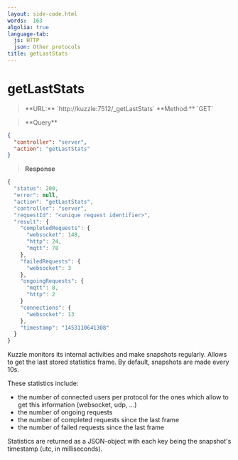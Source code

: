 ```yaml
---
layout: side-code.html
words:  163
algolia: true
language-tab:
  js: HTTP
  json: Other protocols
title: getLastStats
---
```


# getLastStats


<blockquote class="js">
<p>
**URL:** `http://kuzzle:7512/_getLastStats`  
**Method:** `GET`
</p>
</blockquote>

<blockquote class="json">
<p>
**Query**
</p>
</blockquote>


```json
{
  "controller": "server",
  "action": "getLastStats"
}
```

>**Response**

```javascript
{
  "status": 200,                     
  "error": null,                     
  "action": "getLastStats",
  "controller": "server",
  "requestId": "<unique request identifier>",
  "result": {
    "completedRequests": {
      "websocket": 148,
      "http": 24,
      "mqtt": 78
    },
    "failedRequests": {
      "websocket": 3
    },
    "ongoingRequests": {
      "mqtt": 8,
      "http": 2
    }
    "connections": {
      "websocket": 13
    },
    "timestamp": "1453110641308"
  }
}
```

Kuzzle monitors its internal activities and make snapshots regularly.
Allows to get the last stored statistics frame.
By default, snapshots are made every 10s.

These statistics include:

* the number of connected users per protocol for the ones which allow to get this information (websocket, udp, ...)
* the number of ongoing requests
* the number of completed requests since the last frame
* the number of failed requests since the last frame

Statistics are returned as a JSON-object with each key being the snapshot's timestamp (utc, in milliseconds).
